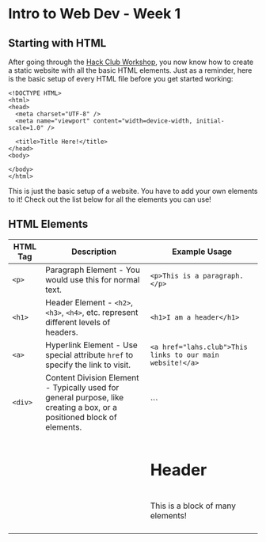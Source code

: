 # Intro to Web Dev - Week 1

## Starting with HTML
After going through the [Hack Club Workshop](https://hackclub.com/workshops/personal_website), you now know how to create a static website with all the basic HTML elements. Just as a reminder, here is the basic setup of every HTML file before you get started working:
```
<!DOCTYPE HTML>
<html>
<head>
  <meta charset="UTF-8" />
  <meta name="viewport" content="width=device-width, initial-scale=1.0" />

  <title>Title Here!</title>
</head>
<body>

</body>
</html>
```
This is just the basic setup of a website. You have to add your own elements to it! Check out the list below for all the elements you can use!

## HTML Elements
| HTML Tag      | Description                                                           | Example Usage                  |
| ------------- | --------------------------------------------------------------------- | ------------------------------ |
| `<p>`         | Paragraph Element - You would use this for normal text.               | `<p>This is a paragraph.</p>`  |
| `<h1>`        | Header Element -  `<h2>`, `<h3>`, `<h4>`, etc. represent different levels of headers. | `<h1>I am a header</h1>` |
| `<a>`         | Hyperlink Element - Use special attribute `href` to specify the link to visit. | `<a href="lahs.club">This links to our main website!</a>` |
| `<div>`       | Content Division Element - Typically used for general purpose, like creating a box, or a positioned block of elements. | ``` |
| | | <div> |
| | |   <h1>Header</h1> |
| | |   <p>This is a block of many elements!</p> |
| | | </div> |
